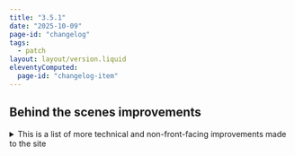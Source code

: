 ```yaml
---
title: "3.5.1"
date: "2025-10-09"
page-id: "changelog"
tags: 
  - patch
layout: layout/version.liquid
eleventyComputed:
  page-id: "changelog-item"
---
```

## Behind the scenes improvements
<details>
<summary>This is a list of more technical and non-front-facing improvements made to the site</summary>

### Improvements
#### Config
 - Replaced custom filters with their built-in versions

#### Tools
 - Simplified the generation of Covenant and Forerunner alphabets on their buttons, by dropping them into a loop
</details>